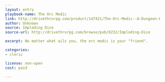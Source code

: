 ```yaml
---
layout: entry
playbook-name: The Orc Medic
link: http://drivethrurpg.com/product/147421/The-Orc-Medic--A-Dungeon-World-Playbook
author: Unknown
source: Imploding Dice
source-url: http://drivethrurpg.com/browse/pub/8232/Imploding-Dice

excerpt: No matter what ails you, the orc medic is your "friend".

categories:
- cleric

license: non-open
cost: paid

---
```

